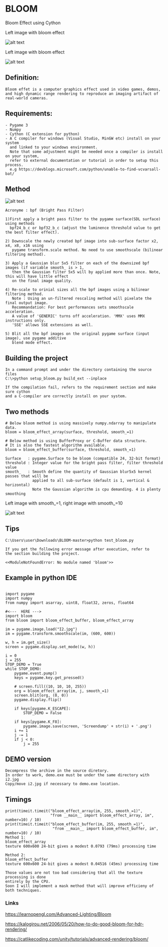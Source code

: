 # BLOOM
Bloom Effect using Cython

Left image with bloom effect 

![alt text](https://github.com/yoyoberenguer/bloom/blob/master/image1.png)

Left image with bloom effect

![alt text](https://github.com/yoyoberenguer/bloom/blob/master/image2.png)


## Definition:
```
Bloom effet is a computer graphics effect used in video games, demos,
and high dynamic range rendering to reproduce an imaging artifact of real-world cameras.
```
## Requirements:
```
- Pygame 3
- Numpy 
- Cython (C extension for python) 
- A C compiler for windows (Visual Studio, MinGW etc) install on your system 
  and linked to your windows environment.
  Note that some adjustment might be needed once a compiler is install on your system, 
  refer to external documentation or tutorial in order to setup this process.
  e.g https://devblogs.microsoft.com/python/unable-to-find-vcvarsall-bat/
```

## Method

![alt text](https://github.com/yoyoberenguer/bloom/blob/master/BLOOM.png)

```
Acronyme : bpf (Bright Pass Filter)

1)First apply a bright pass filter to the pygame surface(SDL surface) using methods
  bpf24_b_c or bpf32_b_c (adjust the luminence threshold value to get the best filter effect).
  
2) Downscale the newly created bpf image into sub-surface factor x2, x4, x8, x16 using 
   pygame transform.scale method. No need to use smoothscale (bilinear filtering method).
  
3) Apply a Gaussian blur 5x5 filter on each of the downsized bpf images (if variable smooth_ is > 1, 
   then the Gaussian filter 5x5 will by applied more than once. Note, this will have little effect 
   on the final image quality. 
  
4) Re-scale to orinial sizes all the bpf images using a bilinear filtering method.
   Note : Using an un-filtered rescaling method will pixelate the final output image.
   Recommandation: For best performances sets smoothscale acceleration.
   A value of 'GENERIC' turns off acceleration. 'MMX' uses MMX instructions only.
   'SSE' allows SSE extensions as well. 
  
5) Blit all the bpf images on the original pygame surface (input image), use pygame additive 
   blend mode effect.
```

## Building the project 
```
In a command prompt and under the directory containing the source files
C:\>python setup_bloom.py build_ext --inplace 

If the compilation fail, refers to the requirement section and make sure cython 
and a C-compiler are correctly install on your system. 

```
## Two methods
```
# Below bloom method is using massively numpy.ndarray to manipulate data.
bloom = bloom_effect_array(surface, threshold, smooth_=1)

# Below method is using BufferProxy or C-Buffer data structure. 
# It is also the fastest algorithm available.
bloom = bloom_effect_buffer(surface, threshold, smooth_=1)

Surface   : pygame.Surface to be bloom (compatible 24, 32-bit format) 
threshold : Integer value for the bright pass filter, filter threshold value
smooth_   : Smooth define the quantity of Gaussian blur5x5 kernel passes that will be 
            applied to all sub-surface (default is 1, vertical & horizontal)
            Note the Gaussian algorithm is cpu demanding. 4 is plenty smoothing
```
Left image with smooth_=1, 
right image with smooth_=10

![alt text](https://github.com/yoyoberenguer/bloom/blob/master/BLOOM.png)


## Tips
```
C:\Users\user\Downloads\BLOOM-master>python test_bloom.py

If you get the following error message after execution, refer to 
the section building the project.

<<ModuleNotFoundError: No module named 'bloom'>>

```

## Example in python IDE 
```

import pygame
import numpy
from numpy import asarray, uint8, float32, zeros, float64

#<---  HERE --->
import bloom
from bloom import bloom_effect_buffer, bloom_effect_array

im = pygame.image.load("I2.jpg")
im = pygame.transform.smoothscale(im, (600, 600))

w, h = im.get_size()
screen = pygame.display.set_mode((w, h))

i = 0
j = 255
STOP_DEMO = True
while STOP_DEMO:
    pygame.event.pump()
    keys = pygame.key.get_pressed()

    # screen.fill((10, 10, 10, 255))
    org = bloom_effect_array(im, j, smooth_=1)
    screen.blit(org, (0, 0))
    pygame.display.flip()

    if keys[pygame.K_ESCAPE]:
        STOP_DEMO = False

    if keys[pygame.K_F8]:
        pygame.image.save(screen, 'Screendump' + str(i) + '.png')
    i += 1
    j -= 1
    if j < 0:
        j = 255
```

## DEMO version
```
Decompress the archive in the source diretory. 
In order to work, demo.exe must be under the same directory with i2.jpg 
Copy/move i2.jpg if necessary to demo.exe location.
```

## Timings
```
print(timeit.timeit("bloom_effect_array(im, 255, smooth_=1)",
                    "from __main__ import bloom_effect_array, im", number=10) / 10)
print(timeit.timeit("bloom_effect_buffer(im, 255, smooth_=1)",
                     "from __main__ import bloom_effect_buffer, im", number=10) / 10)
Method 1:
bloom_effect_array 
texture 600x600 24-bit gives a modest 0.0793 (79ms) processing time

Method 2:
bloom_effect_buffer
texture 600x600 24-bit gives a modest 0.04516 (45ms) processing time

Those values are not too bad considering that all the texture processing is done 
entirely by the CPU.
Soon I will implement a mask method that will improve efficieny of both techniques.
```

### Links
https://learnopengl.com/Advanced-Lighting/Bloom

https://kalogirou.net/2006/05/20/how-to-do-good-bloom-for-hdr-rendering/

https://catlikecoding.com/unity/tutorials/advanced-rendering/bloom/

